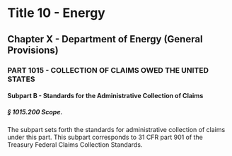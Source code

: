
# Title 10 - Energy
## Chapter X - Department of Energy (General Provisions)
### PART 1015 - COLLECTION OF CLAIMS OWED THE UNITED STATES
#### Subpart B - Standards for the Administrative Collection of Claims
##### § 1015.200 Scope.

The subpart sets forth the standards for administrative collection of claims under this part. This subpart corresponds to 31 CFR part 901 of the Treasury Federal Claims Collection Standards.
